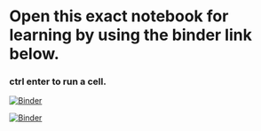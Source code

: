 # Open this exact notebook for learning by using the binder link below.
### ctrl enter to run a cell.

[![Binder](https://mybinder.org/badge_logo.svg)](https://mybinder.org/v2/gh/CalebCurry/cpp-tips/main?filepath=cpp.ipynb)

[![Binder](https://mybinder.org/badge_logo.svg)](https://mybinder.org/v2/gh/CalebCurry/cpp-tips/main?filepath=cpp.ipynb)
